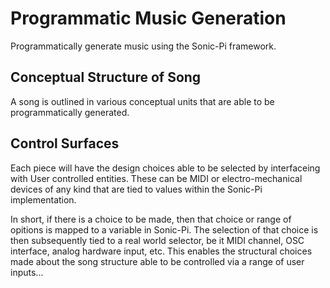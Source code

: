 # Programmatic Music Generation

Programmatically generate music using the Sonic-Pi framework.

## Conceptual Structure of Song

A song is outlined in various conceptual units that are able to be programmatically 
generated.

## Control Surfaces

Each piece will have the design choices able to be selected by interfaceing with User controlled entities. These can be MIDI or electro-mechanical devices of any kind that are tied to values within the Sonic-Pi implementation.

In short, if there is a choice to be made, then that choice or range of opitions is mapped to a variable in Sonic-Pi. 
The selection of that choice is then subsequently tied to a real world selector, be it MIDI channel, OSC interface, analog hardware input, etc.
This enables the structural choices made about the song structure able to be controlled via a range of user inputs...